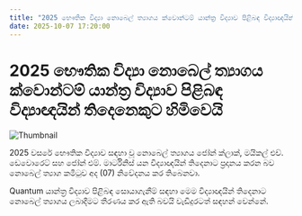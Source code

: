 ```yaml
---
title: "2025 භෞතික විද්‍යා නොබෙල් ත්‍යාගය ක්වොන්ටම් යාන්ත්‍ර විද්‍යාව පිළිබඳ විද්‍යාඥයින් තිදෙනෙකුට හිමිවෙයි"
date: 2025-10-07 17:20:00
---
```


# 2025 භෞතික විද්‍යා නොබෙල් ත්‍යාගය ක්වොන්ටම් යාන්ත්‍ර විද්‍යාව පිළිබඳ විද්‍යාඥයින් තිදෙනෙකුට හිමිවෙයි

![Thumbnail](https://helakuru.sgp1.cdn.digitaloceanspaces.com/esana/images/lib/nobel-2025-kl.jpg)

2025 වසරේ භෞතික විද්‍යාව සඳහා වූ නොබෙල් ත්‍යාගය ජෝන් ක්ලාක්, මයිකල් එච්. ඩෙවොරෙට් සහ ජෝන් එම්. මාර්ටිනිස් යන විද්‍යාඥයින් තිදෙනාට ප්‍රදානය කරන බව නොබෙල් ත්‍යාග කමිටුව අද (07) නිවේදනය කර තිබෙනවා.

Quantum යාන්ත්‍ර විද්‍යාව පිළිබඳ සොයාගැනීම් සඳහා මෙම විද්‍යාඥයින් තිදෙනාට නොබෙල් ත්‍යාගය ලබාදීමට තීරණය කර ඇති බවයි වැඩිදුරටත් සඳහන් වෙන්නේ.


